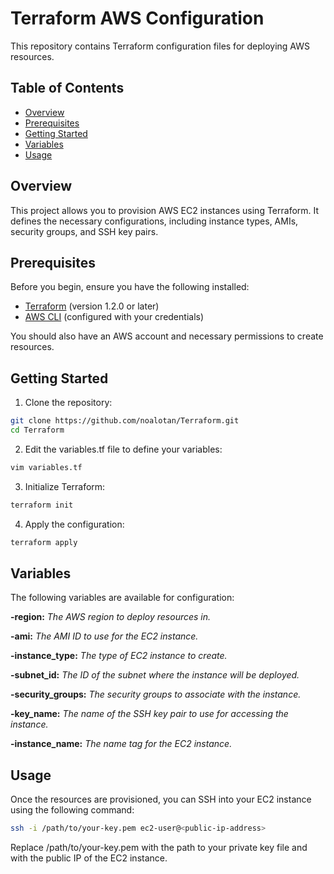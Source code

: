 # Terraform AWS Configuration

This repository contains Terraform configuration files for deploying AWS resources.

## Table of Contents

- [Overview](#overview)
- [Prerequisites](#prerequisites)
- [Getting Started](#getting-started)
- [Variables](#variables)
- [Usage](#usage)

## Overview

This project allows you to provision AWS EC2 instances using Terraform. It defines the necessary configurations, including instance types, AMIs, security groups, and SSH key pairs.

## Prerequisites

Before you begin, ensure you have the following installed:

- [Terraform](https://www.terraform.io/downloads.html) (version 1.2.0 or later)
- [AWS CLI](https://aws.amazon.com/cli/) (configured with your credentials)

You should also have an AWS account and necessary permissions to create resources.

## Getting Started

1. Clone the repository:

```bash
git clone https://github.com/noalotan/Terraform.git
cd Terraform
```
   
2. Edit the variables.tf file to define your variables:

```bash
vim variables.tf
```

3. Initialize Terraform:

```bash
terraform init
```

4. Apply the configuration:

```bash
terraform apply
```

## Variables

The following variables are available for configuration:

**-region:** _The AWS region to deploy resources in._

**-ami:** _The AMI ID to use for the EC2 instance._

**-instance_type:** _The type of EC2 instance to create._

**-subnet_id:** _The ID of the subnet where the instance will be deployed._

**-security_groups:** _The security groups to associate with the instance._

**-key_name:** _The name of the SSH key pair to use for accessing the instance._

**-instance_name:** _The name tag for the EC2 instance._

## Usage
Once the resources are provisioned, you can SSH into your EC2 instance using the following command:

```bash
ssh -i /path/to/your-key.pem ec2-user@<public-ip-address>
```

Replace /path/to/your-key.pem with the path to your private key file and <public-ip-address> with the public IP of the EC2 instance.
